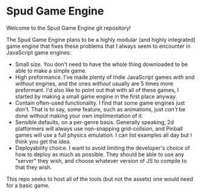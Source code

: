 # Spud Game Engine

Welcome to the Spud Game Engine git repository!

The Spud Game Engine plans to be a highly modular (and highly integrated) game
engine that fixes these problems that I always seem to encounter in JavaScript
game engines:

* Small size. You don't need to have the whole thing downloaded to be able to
make a simple game.
* High preformance. I've made plenty of Indie JavaScript games _with_ and
_without_ engines, and the ones _without_ usually are 5 times more preformant.
I'd also like to point out that with all of these games, I started by making a
small game engine in the first place anyway.
* Contain often-used functionality. I find that some game engines just _don't._
That is to say, some feature, such as animations, just _can't_ be done without
making your own implimentation of it.
* Sensible defaults, on a per-genre basis. Generally speaking, 2d platformers
will always use non-snapping grid-collsion, and Pinball games will use a full
physics emulation. I can list examples all day but I think you get the idea.
* Deployability choice. I want to avoid limiting the developer's choice of how
to deploy as much as possible. They should be able to use any "server" they
wish, and choose whatever version of JS to compile to that they wish.

This repo seeks to host all of the tools (but not the assets) one would need
for a basic game.

